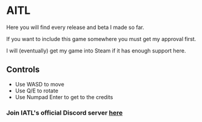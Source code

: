 # AITL
Here you will find every release and beta I made so far.

If you want to include this game somewhere you must get my approval first.

I will (eventually) get my game into Steam if it has enough support here. 

## Controls
- Use WASD to move
- Use Q/E to rotate
- Use Numpad Enter to get to the credits

### Join IATL's official Discord server [here](https://www.discord.gg/qxtpDyQRpv)
